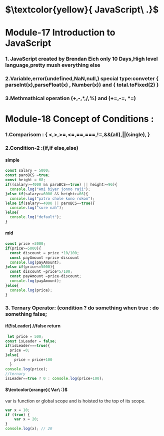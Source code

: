 # $\textcolor{yellow}{ JavaScript\ .\}$


# Module-17 Introduction to JavaScript
### 1. JavaScript created by Brendan Eich only 10 Days,High level language,pretty mush everything else
### 2.Variable,error(undefined,NaN,null,)  special type:conveter { parseInt(x),parseFloat(x) , Number(x)} and { total.toFixed(2) }
### 3.Methmathical operation (+,-,*,/,%) and (+=,-=, *=)

# Module-18 Concept of Conditions :

### 1.Comparisom : { <,>,>=,<=,==,===,!=,&&(all),||(single), }
### 2.Condition-2 :(if,if else,else)
#### simple
```js 
const salary = 5000;
const paroBCS =true;
const height = 68;
if((salary>=4000 && paroBCS==true) || height>=96){
  console.log("Ami biyer jonno raji");
}else if(salary>=6000 && height>=66){
  console.log("patro chole kono rokom");
}else if(salary>=4000 || paroBCS==true){
  console.log("sure nah"); 
}else{
  console.log("default"); 
}
```
#### mid
```js
const price =3000;
if(price>=5000){
  const discount = price *10/100;
  const payAmount =price-discount
  console.log(payAmount);
}else if(price<=5000){
  const discount =price*5/100;
  const payAmount =price-discount;
  console.log(payAmount);
}else{
  console.log(price); 
}
```
### 3. Ternary Operator: (condition ? do something when true : do something false;
#### if(!isLeader) //false return
```js
 let price = 500;
const isLeader = false;
if(isLeader===true){
  price =0;
}else{ 
    price = price+100
  }
console.log(price);
//ternary
isLeader==true ? 0 : console.log(price+100);
```


#### $\textcolor{orange}{ Var\ :\}$
var is function or global scope and is hoisted to the top of its scope.
```js
var x = 10;
if (true) {
    var x = 20;
}
console.log(x); // 20
```
